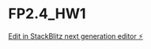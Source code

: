 # FP2.4_HW1

[Edit in StackBlitz next generation editor ⚡️](https://stackblitz.com/~/github.com/sanjayxzz/FP2.4_HW1)